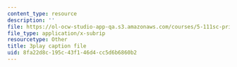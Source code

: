 ```yaml
---
content_type: resource
description: ''
file: https://ol-ocw-studio-app-qa.s3.amazonaws.com/courses/5-111sc-principles-of-chemical-science-fall-2014/8fa22d8c195c43f146d4cc5d6b6860b2_VXeTfT8JL0Q.srt
file_type: application/x-subrip
resourcetype: Other
title: 3play caption file
uid: 8fa22d8c-195c-43f1-46d4-cc5d6b6860b2
---
```

